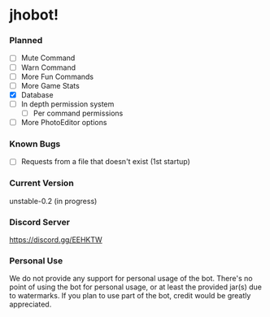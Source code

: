 # jhobot!

### Planned
* [ ] Mute Command
* [ ] Warn Command
* [ ] More Fun Commands
* [ ] More Game Stats
* [x] Database
* [ ] In depth permission system
    * [ ] Per command permissions
* [ ] More PhotoEditor options

### Known Bugs
* [ ] Requests from a file that doesn't exist (1st startup)


### Current Version
unstable-0.2 (in progress)

### Discord Server
https://discord.gg/EEHKTW

### Personal Use
We do not provide any support for personal usage of the bot. There's no point of using the bot for personal usage, or at least the provided jar(s) due to watermarks. If you plan to use part of the bot, credit would be greatly appreciated. 
